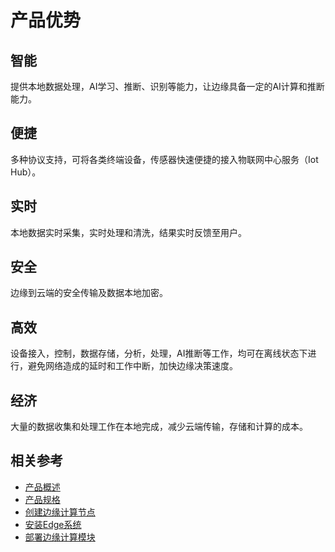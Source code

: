 # 产品优势

## 智能

提供本地数据处理，AI学习、推断、识别等能力，让边缘具备一定的AI计算和推断能力。

## 便捷

 多种协议支持，可将各类终端设备，传感器快速便捷的接入物联网中心服务（Iot Hub）。

## 实时

本地数据实时采集，实时处理和清洗，结果实时反馈至用户。

## 安全

边缘到云端的安全传输及数据本地加密。

## 高效

设备接入，控制，数据存储，分析，处理，AI推断等工作，均可在离线状态下进行，避免网络造成的延时和工作中断，加快边缘决策速度。

## 经济

大量的数据收集和处理工作在本地完成，减少云端传输，存储和计算的成本。

## 相关参考

- [产品概述](../Introduction/Product-Overview.md)
- [产品规格](../Introduction/Specifications.md)
- [创建边缘计算节点](../Getting-Started/Create-Edgenode.md)
- [安装Edge系统](../Getting-Started/Install-Edge-System.md)
- [部署边缘计算模块](../Operation-Guide/Edge-Module/Deploy-Edge-Module.md)

